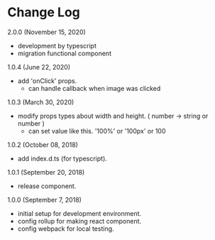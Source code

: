 # Change Log

2.0.0 (November 15, 2020)
- development by typescript
- migration functional component

1.0.4 (June 22, 2020)
- add 'onClick' props. 
  - can handle callback when image was clicked 

1.0.3 (March 30, 2020)
- modify props types about width and height. ( number -> string or number )
  - can set value like this. '100%' or '100px' or 100

1.0.2 (October 08, 2018)
- add index.d.ts (for typescript).

1.0.1 (September 20, 2018)
- release component.

1.0.0 (September 7, 2018)
- initial setup for development environment.
- config rollup for making react component.
- config webpack for local testing.